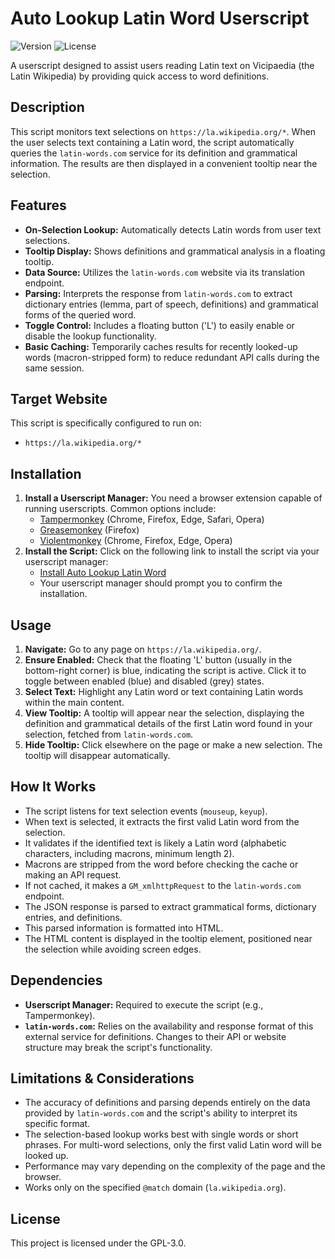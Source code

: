# Auto Lookup Latin Word Userscript

![Version](https://img.shields.io/badge/version-0.3.1-blue)
![License](https://img.shields.io/badge/license-GPL--3.0-blue)

A userscript designed to assist users reading Latin text on Vicipaedia (the Latin Wikipedia) by providing quick access to word definitions.

## Description

This script monitors text selections on `https://la.wikipedia.org/*`. When the user selects text containing a Latin word, the script automatically queries the `latin-words.com` service for its definition and grammatical information. The results are then displayed in a convenient tooltip near the selection.

## Features

* **On-Selection Lookup:** Automatically detects Latin words from user text selections.
* **Tooltip Display:** Shows definitions and grammatical analysis in a floating tooltip.
* **Data Source:** Utilizes the `latin-words.com` website via its translation endpoint.
* **Parsing:** Interprets the response from `latin-words.com` to extract dictionary entries (lemma, part of speech, definitions) and grammatical forms of the queried word.
* **Toggle Control:** Includes a floating button ('L') to easily enable or disable the lookup functionality.
* **Basic Caching:** Temporarily caches results for recently looked-up words (macron-stripped form) to reduce redundant API calls during the same session.

## Target Website

This script is specifically configured to run on:

* `https://la.wikipedia.org/*`

## Installation

1.  **Install a Userscript Manager:** You need a browser extension capable of running userscripts. Common options include:
    * [Tampermonkey](https://www.tampermonkey.net/) (Chrome, Firefox, Edge, Safari, Opera)
    * [Greasemonkey](https://www.greasespot.net/) (Firefox)
    * [Violentmonkey](https://violentmonkey.github.io/) (Chrome, Firefox, Edge, Opera)
2.  **Install the Script:** Click on the following link to install the script via your userscript manager:
    * [Install Auto Lookup Latin Word](https://raw.githubusercontent.com/InvictusNavarchus/auto-lookup-latin-word/master/auto-lookup-latin-word.user.js)
    * Your userscript manager should prompt you to confirm the installation.

## Usage

1.  **Navigate:** Go to any page on `https://la.wikipedia.org/`.
2.  **Ensure Enabled:** Check that the floating 'L' button (usually in the bottom-right corner) is blue, indicating the script is active. Click it to toggle between enabled (blue) and disabled (grey) states.
3.  **Select Text:** Highlight any Latin word or text containing Latin words within the main content.
4.  **View Tooltip:** A tooltip will appear near the selection, displaying the definition and grammatical details of the first Latin word found in your selection, fetched from `latin-words.com`.
5.  **Hide Tooltip:** Click elsewhere on the page or make a new selection. The tooltip will disappear automatically.

## How It Works

* The script listens for text selection events (`mouseup`, `keyup`).
* When text is selected, it extracts the first valid Latin word from the selection.
* It validates if the identified text is likely a Latin word (alphabetic characters, including macrons, minimum length 2).
* Macrons are stripped from the word before checking the cache or making an API request.
* If not cached, it makes a `GM_xmlhttpRequest` to the `latin-words.com` endpoint.
* The JSON response is parsed to extract grammatical forms, dictionary entries, and definitions.
* This parsed information is formatted into HTML.
* The HTML content is displayed in the tooltip element, positioned near the selection while avoiding screen edges.

## Dependencies

* **Userscript Manager:** Required to execute the script (e.g., Tampermonkey).
* **`latin-words.com`:** Relies on the availability and response format of this external service for definitions. Changes to their API or website structure may break the script's functionality.

## Limitations & Considerations

* The accuracy of definitions and parsing depends entirely on the data provided by `latin-words.com` and the script's ability to interpret its specific format.
* The selection-based lookup works best with single words or short phrases. For multi-word selections, only the first valid Latin word will be looked up.
* Performance may vary depending on the complexity of the page and the browser.
* Works only on the specified `@match` domain (`la.wikipedia.org`).

## License

This project is licensed under the GPL-3.0.